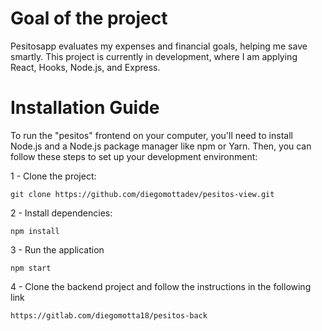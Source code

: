 # Goal of the project

Pesitosapp evaluates my expenses and financial goals, helping me save smartly. This project is currently in development, where I am applying React, Hooks, Node.js, and Express.


# Installation Guide

To run the "pesitos" frontend on your computer, you'll need to install Node.js and a Node.js package manager like npm or Yarn. Then, you can follow these steps to set up your development environment:

  1 - Clone the project:

    git clone https://github.com/diegomottadev/pesitos-view.git
  
  2 - Install dependencies:
    
    npm install
    
  3 - Run the application
  
    npm start

  4 - Clone the backend project and follow the instructions in the following link

    https://gitlab.com/diegomotta18/pesitos-back
